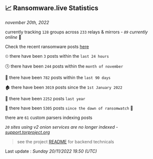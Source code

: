 
## 📈 Ransomware.live Statistics
_november 20th, 2022_

currently tracking `128` groups across `233` relays & mirrors - _`89` currently online_ 📡

Check the recent ransomware posts [here](https://www.ransomware.live/#/recentposts)


⏲ there have been `3` posts within the `last 24 hours`

🕓 there have been `244` posts within the `month of november`

📅 there have been `782` posts within the `last 90 days`

🏚 there have been `3019` posts since the `1st January 2022`

🚀 there have been `2252` posts `last year`

🦕 there have been `5305` posts `since the dawn of ransomwatch` 🐣

there are `61` custom parsers indexing posts

_`20` sites using v2 onion services are no longer indexed - [support.torproject.org](https://support.torproject.org/onionservices/v2-deprecation/)_

> see the project [README](https://github.com/jmousqueton/ransomwatch#readme) for backend technicals



Last update : _Sunday 20/11/2022 19.50 (UTC)_

